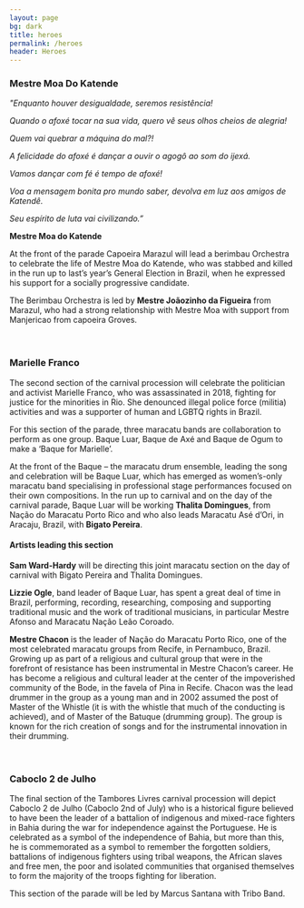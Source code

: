 ```yaml
---
layout: page
bg: dark
title: heroes
permalink: /heroes
header: Heroes
---
```

### Mestre Moa Do Katende
*"Enquanto houver desigualdade, seremos resistência!*

*Quando o afoxé tocar na sua vida, quero vê seus olhos cheios de alegria!*

*Quem vai quebrar a máquina do mal?!*

*A felicidade do afoxé é dançar a ouvir o agogô ao som do ijexá.*

*Vamos dançar com fé é tempo de afoxé!*

*Voa a mensagem bonita pro mundo saber, devolva em luz aos amigos de Katendê.*

*Seu espírito de luta vai civilizando.”*

<p class="text-right"><strong>Mestre Moa do Katende</strong></p>


At the front of the parade Capoeira Marazul will lead a berimbau Orchestra to
celebrate the life of Mestre Moa do Katende, who was stabbed and killed in the run up
to last’s year’s General Election in Brazil, when he expressed his support for a socially progressive candidate.

The Berimbau Orchestra is led by **Mestre Joãozinho da Figueira** from Marazul,
who had a strong relationship with Mestre Moa with support from Manjericao
from capoeira Groves.
<br/> <br/> <br/>

### Marielle Franco
The second section of the carnival procession will celebrate
the politician and activist Marielle Franco, who was assassinated in 2018,
fighting for justice for the minorities in Rio.
She denounced illegal police force (militia)  activities and was a
supporter of human and LGBTQ rights in Brazil.

For this section of the parade, three maracatu bands are collaboration
to perform as one group. Baque Luar, Baque de Axé and Baque de Ogum
to make a ‘Baque for Marielle’.

At the front of the Baque – the maracatu drum ensemble, leading the song
and celebration will be Baque Luar, which has emerged as  women’s-only
maracatu band specialising in professional stage performances focused on their own compositions.
In the run up to carnival and on the day of the carnival parade, Baque Luar will be working
**Thalita Domingues**, from Nação do Maracatu Porto Rico and who also leads Maracatu Asé d’Ori,
in Aracaju, Brazil, with **Bigato Pereira**.

#### Artists leading this section

**Sam Ward-Hardy** will be directing this joint maracatu section on the day of carnival with Bigato Pereira and Thalita Domingues.

**Lizzie Ogle**, band leader of Baque Luar,  has spent a great deal of time in Brazil, performing, recording, researching, composing and supporting traditional music and the work of traditional musicians, in particular Mestre Afonso and Maracatu Nação Leão Coroado.

**Mestre Chacon** is the leader of Nação do Maracatu Porto Rico, one of the most celebrated maracatu groups from Recife, in Pernambuco, Brazil.  
Growing up as part of a religious and cultural group that were in the forefront of resistance has been instrumental in Mestre Chacon’s career. He has become a religious and cultural leader at the center of the impoverished community of the Bode, in the favela of Pina in Recife.
Chacon was the lead drummer in the group as a young man and in 2002 assumed the post of Master of the Whistle (it is with the whistle that much of the conducting is achieved), and of Master of the Batuque (drumming group). The group is known for the rich creation of songs and for the instrumental innovation in their drumming.
<br/> <br/> <br/>

### Caboclo 2 de Julho
The final section of the Tambores Livres carnival procession will depict
Caboclo 2 de Julho (Caboclo 2nd of July) who is a historical figure believed
to have been the leader of a battalion of indigenous and mixed-race fighters in
Bahia during the war for independence against the Portuguese.
He is celebrated as a symbol of the independence of Bahia, but more than this,
he is commemorated as a symbol to remember the forgotten soldiers,
battalions of indigenous fighters using tribal weapons, the African slaves and free men,
the poor and isolated communities that organised themselves to form the majority
of the troops fighting for liberation.

This section of the parade will be led by Marcus Santana with Tribo Band.
<br/> <br/> <br/>
